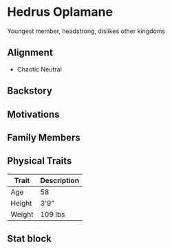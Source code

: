 # Hedrus Oplamane

Youngest member, headstrong, dislikes other kingdoms

## Alignment

- Chaotic Neutral

## Backstory

## Motivations

## Family Members

## Physical Traits

|Trait|Description|
|---|----------|
|Age| 58|
|Height|3'9"|
|Weight|109 lbs|

## Stat block